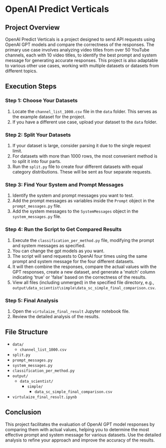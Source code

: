 # OpenAI Predict Verticals

## Project Overview

OpenAI Predict Verticals is a project designed to send API requests using OpenAI GPT models and compare the correctness of the responses. The primary use case involves analyzing video titles from over 50 YouTube channels, each with 10 video titles, to identify the best prompt and system message for generating accurate responses. This project is also adaptable to various other use cases, working with multiple datasets or datasets from different topics.

## Execution Steps

### Step 1: Choose Your Datasets
1. Locate the `channel_list_1000.csv` file in the `data` folder. This serves as the example dataset for the project.
2. If you have a different use case, upload your dataset to the `data` folder.

### Step 2: Split Your Datasets
1. If your dataset is large, consider parsing it due to the single request limit.
2. For datasets with more than 1000 rows, the most convenient method is to split it into four parts.
3. Run the `split.py` file to create four different datasets with equal category distributions. These will be sent as four separate requests.

### Step 3: Find Your System and Prompt Messages
1. Identify the system and prompt messages you want to test.
2. Add the prompt messages as variables inside the `Prompt` object in the `prompt_messages.py` file.
3. Add the system messages to the `SystemMessages` object in the `system_messages.py` file.

### Step 4: Run the Script to Get Compared Results
1. Execute the `classification_per_method.py` file, modifying the prompt and system messages as specified.
2. You can change the gpt models as you want.
3. The script will send requests to OpenAI four times using the same prompt and system message for the four different datasets.
4. It will then combine the responses, compare the actual values with the GPT responses, create a new dataset, and generate a 'match' column indicating 'true' or 'false' based on the correctness of the results.
5. View all files (including unmerged) in the specified file directory, e.g., `output\data_scientist\simple\data_sc_simple_final_comparison.csv`.

### Step 5: Final Analysis
1. Open the `virtulaize_final_result` Jupyter notebook file.
2. Review the detailed analysis of the results.

## File Structure

- `data/`
  - `channel_list_1000.csv`
- `split.py`
- `prompt_messages.py`
- `system_messages.py`
- `classification_per_method.py`
- `output/`
  - `data_scientist/`
    - `simple/`
      - `data_sc_simple_final_comparison.csv`
- `virtulaize_final_result.ipynb`

## Conclusion

This project facilitates the evaluation of OpenAI GPT model responses by comparing them with actual values, helping you to determine the most effective prompt and system message for various datasets. Use the detailed analysis to refine your approach and improve the accuracy of the results.
